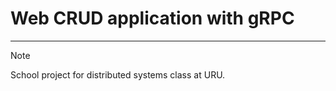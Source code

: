 # Web CRUD application with gRPC

****

> [!NOTE]
> School project for distributed systems class at URU.
